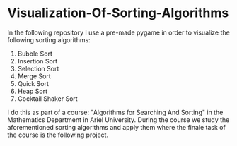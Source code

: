 # Visualization-Of-Sorting-Algorithms

In the following repository I use a pre-made pygame in order to visualize the following sorting algorithms:
1. Bubble Sort
2. Insertion Sort
3. Selection Sort
4. Merge Sort
5. Quick Sort
6. Heap Sort
7. Cocktail Shaker Sort

I do this as part of a course: "Algorithms for Searching And Sorting" in the Mathematics Department in Ariel University.
During the course we study the aforementioned sorting algorithms and apply them where the finale task of the course is the following project.


